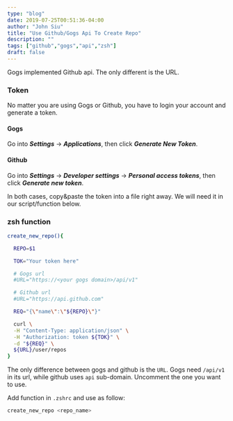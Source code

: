 ```yaml
---
type: "blog"
date: 2019-07-25T00:51:36-04:00
author: "John Siu"
title: "Use Github/Gogs Api To Create Repo"
description: ""
tags: ["github","gogs","api","zsh"]
draft: false
---
```


Gogs implemented Github api. The only different is the URL.
<!--more-->

### Token

No matter you are using Gogs or Github, you have to login your account and generate a token.

#### Gogs

Go into ***Settings*** -> ***Applications***, then click ***Generate New Token***.

#### Github

Go into ***Settings*** -> ***Developer settings*** -> ***Personal access tokens***, then click ***Generate new token***.

In both cases, copy&paste the token into a file right away. We will need it in our script/function below.

### zsh function

```zsh
create_new_repo(){

  REPO=$1

  TOK="Your token here"

  # Gogs url
  #URL="https://<your gogs domain>/api/v1"

  # Github url
  #URL="https://api.github.com"

  REQ="{\"name\":\"${REPO}\"}"

  curl \
  -H "Content-Type: application/json" \
  -H "Authorization: token ${TOK}" \
  -d "${REQ}" \
  ${URL}/user/repos
}
```

The only difference between gogs and github is the `URL`. Gogs need `/api/v1` in its url, while github uses `api` sub-domain. Uncomment the one you want to use.

Add function in `.zshrc` and use as follow:

```zsh
create_new_repo <repo_name>
```